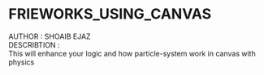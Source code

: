 # FRIEWORKS_USING_CANVAS
AUTHOR : SHOAIB EJAZ
<br>
DESCRIBTION :
<br>
     This will enhance your logic and how particle-system work in canvas with physics
